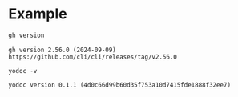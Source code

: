 # Example

```sh
gh version
```
```
gh version 2.56.0 (2024-09-09)
https://github.com/cli/cli/releases/tag/v2.56.0
```
```
yodoc -v
```
```
yodoc version 0.1.1 (4d0c66d99b60d35f753a10d7415fde1888f32ee7)
```

<!-- This file is generated by yodoc.
https://github.com/suzuki-shunsuke/yodoc
Please don't edit this code comment because yodoc depends on this code comment.
-->
